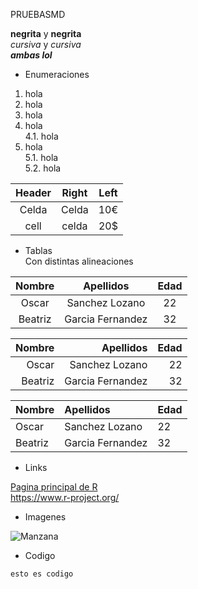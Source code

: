 PRUEBASMD

**negrita** y __negrita__   
*cursiva* y _cursiva_     
**_ambas lol_**    

* Enumeraciones  
1. hola
2. hola
4. hola
3. hola   
4.1. hola
5. hola  
  5.1. hola  
  5.2. hola

|Header|Right    |   Left    |
|:-----:|   :-------:  |   :------:     |
|Celda  |  Celda   |    10€    |
|cell   | celda     |20$|

* Tablas    
Con distintas alineaciones    

|Nombre|Apellidos|Edad|
|:------:|:-------:|:-------:|
|Oscar|Sanchez Lozano| 22
|Beatriz|Garcia Fernandez|32

|Nombre|Apellidos|Edad|
|------:|-------:|-------:|
|Oscar|Sanchez Lozano| 22
|Beatriz|Garcia Fernandez|32

|Nombre|Apellidos|Edad|
|:------|:-------|:-------|
|Oscar|Sanchez Lozano| 22
|Beatriz|Garcia Fernandez|32

* Links

[Pagina principal de R](https://www.r-project.org/)  
<https://www.r-project.org/>

* Imagenes

![Manzana](C:\Users\osoam\Pictures\SavedPictures\manz.jpeg"Manzana")

* Codigo
``` 
esto es codigo
````